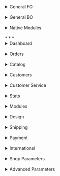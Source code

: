 <details>
	<summary>General FO</summary>
<br>
</details>
<br>

<details>
<summary>General BO</summary>
<br>
	<details>
		<summary>text</summary>
		<br>
	</details>
		<br>
  	<details>
		<summary>UI Kit</summary>
		<br>
	</details>
</details>
<br>

<details>
  <summary>Native Modules</summary>
<br>
</details>
<br>
* * *

<details>
	<summary>Dashboard</summary>
<br>
</details>
<br>

<details>
<summary>Orders</summary>
<br>
	<details>
		<summary>Orders</summary>
	<ul>
		<li>
			<a href="https://github.com/PrestaShop/prestashop-specs/Order-List.md">List Page</a>
		</li>
		<li>
			<a href="https://github.com/PrestaShop/prestashop-specs/Order-Add.md">Add/Edit Page</a>
		</li>
	</ul>
	</details>
	<details>
		<summary>Invoices</summary>
	<ul>
		<li>
			<a href="https://github.com/PrestaShop/prestashop-specs/Order-List.md">List Page</a>
		</li>
		<li>
			<a href="https://github.com/PrestaShop/prestashop-specs/Order-Add.md">Add/Edit Page</a>
		</li>
	</ul>
	</details>
	<details>
		<summary>Credit Slips</summary>
	<ul>
		<li>
			<a href="https://github.com/PrestaShop/prestashop-specs/Order-List.md">List Page</a>
		</li>
		<li>
			<a href="https://github.com/PrestaShop/prestashop-specs/Order-Add.md">Add/Edit Page</a>
		</li>
	</ul>
	</details>
	<details>
		<summary>Delivery Slips</summary>
	<ul>
		<li>
			<a href="https://github.com/PrestaShop/prestashop-specs/Order-List.md">List Page</a>
		</li>
		<li>
			<a href="https://github.com/PrestaShop/prestashop-specs/Order-Add.md">Add/Edit Page</a>
		</li>
	</ul>
	</details>
	<details>
		<summary>Shopping Carts</summary>
	<ul>
		<li>
			<a href="https://github.com/PrestaShop/prestashop-specs/Order-List.md">List Page</a>
		</li>
		<li>
			<a href="https://github.com/PrestaShop/prestashop-specs/Order-Add.md">Add/Edit Page</a>
		</li>
	</ul>
	</details>
</details>
<br>

<details>
<summary>Catalog</summary>
<br>
	<details>
		<summary>Products</summary>
	<ul>
		<li>
			<a href="https://github.com/PrestaShop/prestashop-specs/Order-List.md">List Page</a>
		</li>
		<li>
			<a href="https://github.com/PrestaShop/prestashop-specs/Order-Add.md">Add/Edit Page</a>
		</li>
	</ul>
	</details>
	<details>
		<summary>Categories</summary>
	<ul>
		<li>
			<a href="https://github.com/PrestaShop/prestashop-specs/Order-List.md">List Page</a>
		</li>
		<li>
			<a href="https://github.com/PrestaShop/prestashop-specs/Order-Add.md">Add/Edit Page</a>
		</li>
	</ul>
	</details>
	<details>
		<summary>Monitoring</summary>
	<ul>
		<li>
			<a href="https://github.com/PrestaShop/prestashop-specs/Order-List.md">List Page</a>
		</li>
		<li>
			<a href="https://github.com/PrestaShop/prestashop-specs/Order-Add.md">Add/Edit Page</a>
		</li>
	</ul>
	</details>
	<details>
		<summary>Attributes & Features</summary>
	<ul>
		<li>
			<a href="https://github.com/PrestaShop/prestashop-specs/Order-List.md">List Page</a>
		</li>
		<li>
			<a href="https://github.com/PrestaShop/prestashop-specs/Order-Add.md">Add/Edit Page</a>
		</li>
	</ul>
	</details>
	<details>
		<summary>Brands & Suppliers</summary>
	<ul>
		<li>
			<a href="https://github.com/PrestaShop/prestashop-specs/Order-List.md">List Page</a>
		</li>
		<li>
			<a href="https://github.com/PrestaShop/prestashop-specs/Order-Add.md">Add/Edit Page</a>
		</li>
	</ul>
	</details>
	<details>
		<summary>Files</summary>
	<ul>
		<li>
			<a href="https://github.com/PrestaShop/prestashop-specs/Order-List.md">List Page</a>
		</li>
		<li>
			<a href="https://github.com/PrestaShop/prestashop-specs/Order-Add.md">Add/Edit Page</a>
		</li>
	</ul>
	</details>
	<details>
		<summary>Discounts</summary>
	<ul>
		<li>
			<a href="https://github.com/PrestaShop/prestashop-specs/Order-List.md">List Page</a>
		</li>
		<li>
			<a href="https://github.com/PrestaShop/prestashop-specs/Order-Add.md">Add/Edit Page</a>
		</li>
	</ul>
	</details>
	<details>
		<summary>Stocks</summary>
	<ul>
		<li>
			<a href="https://github.com/PrestaShop/prestashop-specs/Order-List.md">List Page</a>
		</li>
		<li>
			<a href="https://github.com/PrestaShop/prestashop-specs/Order-Add.md">Add/Edit Page</a>
		</li>
	</ul>
	</details>
</details>
<br>

<details>
<summary>Customers</summary>
<br>
	<details>
		<summary>Customers</summary>
	<ul>
		<li>
			<a href="https://github.com/PrestaShop/prestashop-specs/Order-List.md">List Page</a>
		</li>
		<li>
			<a href="https://github.com/PrestaShop/prestashop-specs/Order-Add.md">Add/Edit Page</a>
		</li>
	</ul>
	</details>
	<details>
		<summary>Addresses</summary>
	<ul>
		<li>
			<a href="https://github.com/PrestaShop/prestashop-specs/Order-List.md">List Page</a>
		</li>
		<li>
			<a href="https://github.com/PrestaShop/prestashop-specs/Order-Add.md">Add/Edit Page</a>
		</li>
	</ul>
	</details>
</details>
<br>

<details>
<summary>Customer Service</summary>
<br>
	<details>
		<summary>Customer Service</summary>
	<ul>
		<li>
			<a href="https://github.com/PrestaShop/prestashop-specs/Order-List.md">List Page</a>
		</li>
		<li>
			<a href="https://github.com/PrestaShop/prestashop-specs/Order-Add.md">Add/Edit Page</a>
		</li>
	</ul>
	</details>
	<details>
		<summary>Order Messages</summary>
	<ul>
		<li>
			<a href="https://github.com/PrestaShop/prestashop-specs/Order-List.md">List Page</a>
		</li>
		<li>
			<a href="https://github.com/PrestaShop/prestashop-specs/Order-Add.md">Add/Edit Page</a>
		</li>
	</ul>
	</details>
	<details>
		<summary>Merchandise Returns</summary>
	<ul>
		<li>
			<a href="https://github.com/PrestaShop/prestashop-specs/Order-List.md">List Page</a>
		</li>
		<li>
			<a href="https://github.com/PrestaShop/prestashop-specs/Order-Add.md">Add/Edit Page</a>
		</li>
	</ul>
	</details>
</details>
<br>

<details>
<summary>Stats
</details>
<br>

<details>
<summary>Modules</summary>
<br>
	<details>
		<summary>Module Catalog</summary>
	<ul>
		<li>
			<a href="https://github.com/PrestaShop/prestashop-specs/Order-List.md">List Page</a>
		</li>
		<li>
			<a href="https://github.com/PrestaShop/prestashop-specs/Order-Add.md">Add/Edit Page</a>
		</li>
	</ul>
	</details>
	<details>
		<summary>Module Manager</summary>
	<ul>
		<li>
			<a href="https://github.com/PrestaShop/prestashop-specs/Order-List.md">List Page</a>
		</li>
		<li>
			<a href="https://github.com/PrestaShop/prestashop-specs/Order-Add.md">Add/Edit Page</a>
		</li>
	</ul>
	</details>
</details>
<br>

<details>
<summary>Design</summary>
<br>
	<details>
		<summary>Theme & Logo</summary>
	<ul>
		<li>
			<a href="https://github.com/PrestaShop/prestashop-specs/Order-List.md">List Page</a>
		</li>
		<li>
			<a href="https://github.com/PrestaShop/prestashop-specs/Order-Add.md">Add/Edit Page</a>
		</li>
	</ul>
	</details>
	<details>
		<summary>Theme Catalog</summary>
	<ul>
		<li>
			<a href="https://github.com/PrestaShop/prestashop-specs/Order-List.md">List Page</a>
		</li>
		<li>
			<a href="https://github.com/PrestaShop/prestashop-specs/Order-Add.md">Add/Edit Page</a>
		</li>
	</ul>
	</details>
	<details>
		<summary>Pages</summary>
	<ul>
		<li>
			<a href="https://github.com/PrestaShop/prestashop-specs/Order-List.md">List Page</a>
		</li>
		<li>
			<a href="https://github.com/PrestaShop/prestashop-specs/Order-Add.md">Add/Edit Page</a>
		</li>
	</ul>
	</details>
	<details>
		<summary>Positions</summary>
	<ul>
		<li>
			<a href="https://github.com/PrestaShop/prestashop-specs/Order-List.md">List Page</a>
		</li>
		<li>
			<a href="https://github.com/PrestaShop/prestashop-specs/Order-Add.md">Add/Edit Page</a>
		</li>
	</ul>
	</details>
	<details>
		<summary>Image Settings</summary>
	<ul>
		<li>
			<a href="https://github.com/PrestaShop/prestashop-specs/Order-List.md">List Page</a>
		</li>
		<li>
			<a href="https://github.com/PrestaShop/prestashop-specs/Order-Add.md">Add/Edit Page</a>
		</li>
	</ul>
	</details>
	<details>
		<summary>Link Widget</summary>
	<ul>
		<li>
			<a href="https://github.com/PrestaShop/prestashop-specs/Order-List.md">List Page</a>
		</li>
		<li>
			<a href="https://github.com/PrestaShop/prestashop-specs/Order-Add.md">Add/Edit Page</a>
		</li>
	</ul>
	</details>
</details>
<br>

<details>
<summary>Shipping</summary>
<br>
	<details>
		<summary>Carriers</summary>
	<ul>
		<li>
			<a href="https://github.com/PrestaShop/prestashop-specs/Order-List.md">List Page</a>
		</li>
		<li>
			<a href="https://github.com/PrestaShop/prestashop-specs/Order-Add.md">Add/Edit Page</a>
		</li>
	</ul>
	</details>
	<details>
		<summary>Preferences</summary>
	<ul>
		<li>
			<a href="https://github.com/PrestaShop/prestashop-specs/Order-List.md">List Page</a>
		</li>
		<li>
			<a href="https://github.com/PrestaShop/prestashop-specs/Order-Add.md">Add/Edit Page</a>
		</li>
	</ul>
	</details>
</details>
<br>

<details>
<summary>Payment</summary>
<br>
	<details>
		<summary>Payment Methods</summary>
	<ul>
		<li>
			<a href="https://github.com/PrestaShop/prestashop-specs/Order-List.md">List Page</a>
		</li>
		<li>
			<a href="https://github.com/PrestaShop/prestashop-specs/Order-Add.md">Add/Edit Page</a>
		</li>
	</ul>
	</details>
	<details>
		<summary>Preferences</summary>
	<ul>
		<li>
			<a href="https://github.com/PrestaShop/prestashop-specs/Order-List.md">List Page</a>
		</li>
		<li>
			<a href="https://github.com/PrestaShop/prestashop-specs/Order-Add.md">Add/Edit Page</a>
		</li>
	</ul>
	</details>
</details>
<br>

<details>
<summary>International</summary>
<br>
	<details>
		<summary>Localization</summary>
	<ul>
		<li>
			<a href="https://github.com/PrestaShop/prestashop-specs/blob/master/Localization-Currencies-List-Add-Edit.md">Currencies</a>
		</li>
	</ul>
	</details>
	<details>
		<summary>Locations</summary>
	<ul>
		<li>
			<a href="https://github.com/PrestaShop/prestashop-specs/Order-List.md">List Page</a>
		</li>
		<li>
			<a href="https://github.com/PrestaShop/prestashop-specs/Order-Add.md">Add/Edit Page</a>
		</li>
	</ul>
	</details>
	<details>
		<summary>Taxes</summary>
	<ul>
		<li>
			<a href="https://github.com/PrestaShop/prestashop-specs/Order-List.md">List Page</a>
		</li>
		<li>
			<a href="https://github.com/PrestaShop/prestashop-specs/Order-Add.md">Add/Edit Page</a>
		</li>
	</ul>
	</details>
	<details>
		<summary>Translations</summary>
	<ul>
		<li>
			<a href="https://github.com/PrestaShop/prestashop-specs/Order-List.md">List Page</a>
		</li>
		<li>
			<a href="https://github.com/PrestaShop/prestashop-specs/Order-Add.md">Add/Edit Page</a>
		</li>
	</ul>
	</details>
</details>
<br>

<details>
<summary>Shop Parameters</summary>
<br>
	<details>
		<summary>General</summary>
	<ul>
		<li>
			<a href="https://github.com/PrestaShop/prestashop-specs/Order-List.md">List Page</a>
		</li>
		<li>
			<a href="https://github.com/PrestaShop/prestashop-specs/Order-Add.md">Add/Edit Page</a>
		</li>
	</ul>
	</details>
	<details>
		<summary>Order Settings</summary>
	<ul>
		<li>
			<a href="https://github.com/PrestaShop/prestashop-specs/Order-List.md">List Page</a>
		</li>
		<li>
			<a href="https://github.com/PrestaShop/prestashop-specs/Order-Add.md">Add/Edit Page</a>
		</li>
	</ul>
	</details>
	<details>
		<summary>Product Settings</summary>
	<ul>
		<li>
			<a href="https://github.com/PrestaShop/prestashop-specs/Order-List.md">List Page</a>
		</li>
		<li>
			<a href="https://github.com/PrestaShop/prestashop-specs/Order-Add.md">Add/Edit Page</a>
		</li>
	</ul>
	</details>
	<details>
		<summary>Customer Settings</summary>
	<ul>
		<li>
			<a href="https://github.com/PrestaShop/prestashop-specs/Order-List.md">List Page</a>
		</li>
		<li>
			<a href="https://github.com/PrestaShop/prestashop-specs/Order-Add.md">Add/Edit Page</a>
		</li>
	</ul>
	</details>
	<details>
		<summary>Contact</summary>
	<ul>
		<li>
			<a href="https://github.com/PrestaShop/prestashop-specs/Order-List.md">List Page</a>
		</li>
		<li>
			<a href="https://github.com/PrestaShop/prestashop-specs/Order-Add.md">Add/Edit Page</a>
		</li>
	</ul>
	</details>
	<details>
		<summary>Traffic & SEO</summary>
	<ul>
		<li>
			<a href="https://github.com/PrestaShop/prestashop-specs/Order-List.md">List Page</a>
		</li>
		<li>
			<a href="https://github.com/PrestaShop/prestashop-specs/Order-Add.md">Add/Edit Page</a>
		</li>
	</ul>
	</details>
	<details>
		<summary>Search</summary>
	<ul>
		<li>
			<a href="https://github.com/PrestaShop/prestashop-specs/Order-List.md">List Page</a>
		</li>
		<li>
			<a href="https://github.com/PrestaShop/prestashop-specs/Order-Add.md">Add/Edit Page</a>
		</li>
	</ul>
	</details>
	<details>
		<summary>Merchant Expertise</summary>
	<ul>
		<li>
			<a href="https://github.com/PrestaShop/prestashop-specs/Order-List.md">List Page</a>
		</li>
		<li>
			<a href="https://github.com/PrestaShop/prestashop-specs/Order-Add.md">Add/Edit Page</a>
		</li>
	</ul>
	</details>
</details>
<br>

<details>
<summary>Advanced Parameters</summary>
<br>
	<details>
		<summary>Information</summary>
	<ul>
		<li>
			<a href="https://github.com/PrestaShop/prestashop-specs/Order-List.md">List Page</a>
		</li>
		<li>
			<a href="https://github.com/PrestaShop/prestashop-specs/Order-Add.md">Add/Edit Page</a>
		</li>
	</ul>
	</details>
	<details>
		<summary>Performance</summary>
	<ul>
		<li>
			<a href="https://github.com/PrestaShop/prestashop-specs/Order-List.md">List Page</a>
		</li>
		<li>
			<a href="https://github.com/PrestaShop/prestashop-specs/Order-Add.md">Add/Edit Page</a>
		</li>
	</ul>
	</details>
	<details>
		<summary>Administration</summary>
	<ul>
		<li>
			<a href="https://github.com/PrestaShop/prestashop-specs/Order-List.md">List Page</a>
		</li>
		<li>
			<a href="https://github.com/PrestaShop/prestashop-specs/Order-Add.md">Add/Edit Page</a>
		</li>
	</ul>
	</details>
	<details>
		<summary>E-mail</summary>
	<ul>
		<li>
			<a href="https://github.com/PrestaShop/prestashop-specs/Order-List.md">List Page</a>
		</li>
		<li>
			<a href="https://github.com/PrestaShop/prestashop-specs/Order-Add.md">Add/Edit Page</a>
		</li>
	</ul>
	</details>
	<details>
		<summary>Import</summary>
	<ul>
		<li>
			<a href="https://github.com/PrestaShop/prestashop-specs/Order-List.md">List Page</a>
		</li>
		<li>
			<a href="https://github.com/PrestaShop/prestashop-specs/Order-Add.md">Add/Edit Page</a>
		</li>
	</ul>
	</details>
	<details>
		<summary>Team</summary>
	<ul>
		<li>
			<a href="https://github.com/PrestaShop/prestashop-specs/Order-List.md">List Page</a>
		</li>
		<li>
			<a href="https://github.com/PrestaShop/prestashop-specs/Order-Add.md">Add/Edit Page</a>
		</li>
	</ul>
	</details>
	<details>
		<summary>Database</summary>
	<ul>
		<li>
			<a href="https://github.com/PrestaShop/prestashop-specs/Order-List.md">List Page</a>
		</li>
		<li>
			<a href="https://github.com/PrestaShop/prestashop-specs/Order-Add.md">Add/Edit Page</a>
		</li>
	</ul>
	</details>
	<details>
		<summary>Logs</summary>
	<ul>
		<li>
			<a href="https://github.com/PrestaShop/prestashop-specs/Order-List.md">List Page</a>
		</li>
		<li>
			<a href="https://github.com/PrestaShop/prestashop-specs/Order-Add.md">Add/Edit Page</a>
		</li>
	</ul>
	</details>
	<details>
		<summary>Webservice</summary>
	<ul>
		<li>
			<a href="https://github.com/PrestaShop/prestashop-specs/Order-List.md">List Page</a>
		</li>
		<li>
			<a href="https://github.com/PrestaShop/prestashop-specs/Order-Add.md">Add/Edit Page</a>
		</li>
	</ul>
	</details>
</details>
<br>
